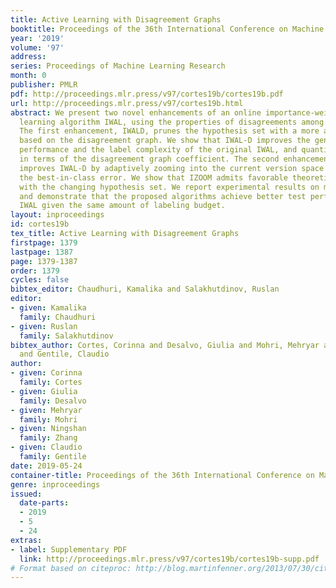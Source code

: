 ```yaml
---
title: Active Learning with Disagreement Graphs
booktitle: Proceedings of the 36th International Conference on Machine Learning
year: '2019'
volume: '97'
address: 
series: Proceedings of Machine Learning Research
month: 0
publisher: PMLR
pdf: http://proceedings.mlr.press/v97/cortes19b/cortes19b.pdf
url: http://proceedings.mlr.press/v97/cortes19b.html
abstract: We present two novel enhancements of an online importance-weighted active
  learning algorithm IWAL, using the properties of disagreements among hypotheses.
  The first enhancement, IWALD, prunes the hypothesis set with a more aggressive strategy
  based on the disagreement graph. We show that IWAL-D improves the generalization
  performance and the label complexity of the original IWAL, and quantify the improvement
  in terms of the disagreement graph coefficient. The second enhancement, IZOOM, further
  improves IWAL-D by adaptively zooming into the current version space and thus reducing
  the best-in-class error. We show that IZOOM admits favorable theoretical guarantees
  with the changing hypothesis set. We report experimental results on multiple datasets
  and demonstrate that the proposed algorithms achieve better test performances than
  IWAL given the same amount of labeling budget.
layout: inproceedings
id: cortes19b
tex_title: Active Learning with Disagreement Graphs
firstpage: 1379
lastpage: 1387
page: 1379-1387
order: 1379
cycles: false
bibtex_editor: Chaudhuri, Kamalika and Salakhutdinov, Ruslan
editor:
- given: Kamalika
  family: Chaudhuri
- given: Ruslan
  family: Salakhutdinov
bibtex_author: Cortes, Corinna and Desalvo, Giulia and Mohri, Mehryar and Zhang, Ningshan
  and Gentile, Claudio
author:
- given: Corinna
  family: Cortes
- given: Giulia
  family: Desalvo
- given: Mehryar
  family: Mohri
- given: Ningshan
  family: Zhang
- given: Claudio
  family: Gentile
date: 2019-05-24
container-title: Proceedings of the 36th International Conference on Machine Learning
genre: inproceedings
issued:
  date-parts:
  - 2019
  - 5
  - 24
extras:
- label: Supplementary PDF
  link: http://proceedings.mlr.press/v97/cortes19b/cortes19b-supp.pdf
# Format based on citeproc: http://blog.martinfenner.org/2013/07/30/citeproc-yaml-for-bibliographies/
---
```


